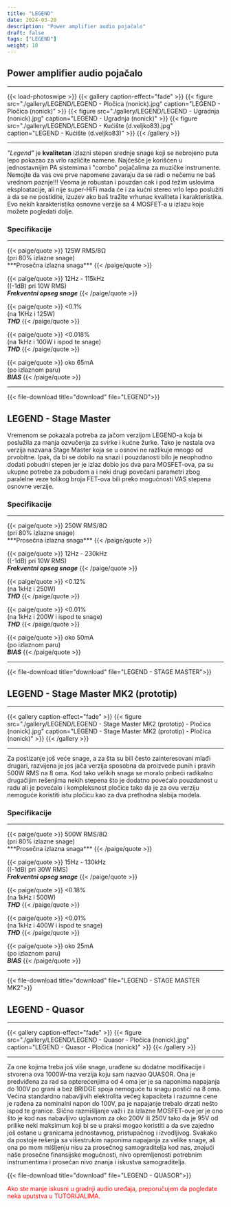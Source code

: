 ```yaml
---
title: "LEGEND"
date: 2024-03-20
description: "Power amplifier audio pojačalo"
draft: false
tags: ["LEGEND"]
weight: 10
---
```

## Power amplifier audio pojačalo
<hr>
{{< load-photoswipe >}}
{{< gallery caption-effect="fade" >}}
  {{< figure src="./gallery/LEGEND/LEGEND - Pločica (nonick).jpg" caption="LEGEND - Pločica (nonick)" >}}
  {{< figure src="./gallery/LEGEND/LEGEND - Ugradnja (nonick).jpg" caption="LEGEND - Ugradnja (nonick)" >}}
  {{< figure src="./gallery/LEGEND/LEGEND - Kućište (d.veljko83).jpg" caption="LEGEND - Kućište (d.veljko83)" >}}
{{< /gallery >}}
<hr>

*"Legend"* je **kvalitetan** izlazni stepen srednje snage koji se nebrojeno puta lepo pokazao za vrlo različite namene. Najčešče je korišćen u jednostavnijim PA sistemima i "combo" pojačalima za muzičke instrumente. Nemojte da vas ove prve napomene zavaraju da se radi o nečemu ne baš vrednom paznje!!! Veoma je robustan i pouzdan cak i pod težim uslovima eksploatacije, ali nije super-HiFi mada će i za kućni stereo vrlo lepo poslužiti a da se ne postidite, izuzev ako baš tražite vrhunac kvaliteta i karakteristika. Evo nekih karakteristika osnovne verzije sa 4 MOSFET-a u izlazu koje možete pogledati dolje.

### Specifikacije
<hr>
{{< paige/quote >}}
125W RMS/8Ω<br>(pri 80% izlazne snage)<br>***Prosečna izlazna snaga***
{{< /paige/quote >}}

{{< paige/quote >}}
12Hz - 115kHz<br>((-1dB) pri 10W RMS)<br>***Frekventni opseg snage***
{{< /paige/quote >}}

{{< paige/quote >}}
<0.1%<br>(na 1KHz i 125W)<br>***THD***
{{< /paige/quote >}}

{{< paige/quote >}}
<0.018%<br>(na 1kHz i 100W i ispod te snage)<br>***THD***
{{< /paige/quote >}}

{{< paige/quote >}}
oko 65mA<br>(po izlaznom paru)<br>***BIAS***
{{< /paige/quote >}}
<hr>

{{< file-download title="download" file="LEGEND">}}

## LEGEND - Stage Master

Vremenom se pokazala potreba za jačom verzijom LEGEND-a koja bi poslužila za manja ozvučenja za svirke i kućne žurke. Tako je nastala ova verzija nazvana Stage Master koja se u osnovi ne razlikuje mnogo od prvobitne. Ipak, da bi se dobilo na snazi i pouzdanosti bilo je neophodno dodati pobudni stepen jer je izlaz dobio jos dva para MOSFET-ova, pa su ukupne potrebe za pobudom a i neki drugi povećani parametri zbog paralelne veze tolikog broja FET-ova bili preko mogućnosti VAS stepena osnovne verzije.

### Specifikacije
<hr>
{{< paige/quote >}}
250W RMS/8Ω<br>(pri 80% izlazne snage)<br>***Prosečna izlazna snaga***
{{< /paige/quote >}}

{{< paige/quote >}}
12Hz - 230kHz<br>((-1dB) pri 10W RMS)<br>***Frekventni opseg snage***
{{< /paige/quote >}}

{{< paige/quote >}}
<0.12%<br>(na 1kHz i 250W)<br>***THD***
{{< /paige/quote >}}

{{< paige/quote >}}
<0.01%<br>(na 1kHz i 200W i ispod te snage)<br>***THD***
{{< /paige/quote >}}

{{< paige/quote >}}
oko 50mA<br>(po izlaznom paru)<br>***BIAS***
{{< /paige/quote >}}
<hr>

{{< file-download title="download" file="LEGEND - STAGE MASTER">}}

## LEGEND - Stage Master MK2 (prototip)

<hr>
{{< gallery caption-effect="fade" >}}
  {{< figure src="./gallery/LEGEND/LEGEND - Stage Master MK2 (prototip) - Pločica (nonick).jpg" caption="LEGEND - Stage Master MK2 (prototip) - Pločica (nonick)" >}}
{{< /gallery >}}
<hr>

Za postizanje još veće snage, a za šta su bili često zainteresovani mlađi drugari, razvijena je jos jača verzija sposobna da proizvede punih i pravih 500W RMS na 8 oma. Kod tako velikih snaga se moralo pribeći radikalno drugačijim rešenjima nekih stepena što je dodatno povećalo pouzdanost u radu ali je povećalo i kompleksnost pločice tako da je za ovu verziju nemoguće koristiti istu pločicu kao za dva prethodna slabija modela.

### Specifikacije
<hr>
{{< paige/quote >}}
500W RMS/8Ω<br>(pri 80% izlazne snage)<br>***Prosečna izlazna snaga***
{{< /paige/quote >}}

{{< paige/quote >}}
15Hz - 130kHz<br>((-1dB) pri 30W RMS)<br>***Frekventni opseg snage***
{{< /paige/quote >}}

{{< paige/quote >}}
<0.18%<br>(na 1kHz i 500W)<br>***THD***
{{< /paige/quote >}}

{{< paige/quote >}}
<0.01%<br>(na 1kHz i 400W i ispod te snage)<br>***THD***
{{< /paige/quote >}}

{{< paige/quote >}}
oko 25mA<br>(po izlaznom paru)<br>***BIAS***
{{< /paige/quote >}}
<hr>

{{< file-download title="download" file="LEGEND - STAGE MASTER MK2">}}

## LEGEND - Quasor

<hr>
{{< gallery caption-effect="fade" >}}
  {{< figure src="./gallery/LEGEND/LEGEND - Quasor - Pločica (nonick).jpg" caption="LEGEND - Quasor - Pločica (nonick)" >}}
{{< /gallery >}}
<hr>

Za one kojima treba još više snage, urađene su dodatne modifikacije i stvorena ova 1000W-tna verzija koju sam nazvao QUASOR. Ona je predviđena za rad sa opterećenjima od 4 oma jer je sa naponima napajanja do 100V po grani a bez BRIDGE spoja nemoguće tu snagu postići na 8 oma. Većina standardno nabavljivih elektrolita većeg kapaciteta i razumne cene je rađena za nominalni napon do 100V, pa je napajanje trebalo drzati nešto ispod te granice. Slično razmišljanje važi i za izlazne MOSFET-ove jer je ono što je kod nas nabavljivo uglavnom za oko 200V ili 250V tako da je 95V od prilike neki maksimum koji bi se u praksi mogao koristiti a da sve zajedno još ostane u granicama jednostavnog, pristupačnog i izvodljivog. Svakako da postoje rešenja sa višestrukim naponima napajanja za velike snage, ali ona po mom mišljenju nisu za prosečnog samograditelja kod nas, znajući naše prosečne finansijske mogućnosti, nivo opremljenosti potrebnim instrumentima i prosećan nivo znanja i iskustva samograditelja.

{{< file-download title="download" file="LEGEND - QUASOR">}}

<p style="color: red;" class="text-center">Ako ste manje iskusni u gradnji audio uređaja, preporučujem da pogledate neka uputstva u TUTORIJALIMA.</p>
